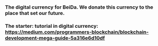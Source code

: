 ### The digital currency for BeiDa. We donate this currency to the place that set our future. 
### The starter: tutorial in digital currency: https://medium.com/programmers-blockchain/blockchain-development-mega-guide-5a316e6d10df

